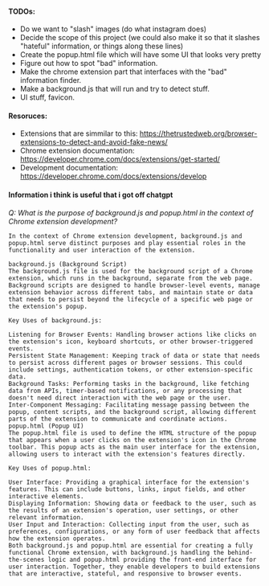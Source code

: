 #### TODOs:

- Do we want to "slash" images (do what instagram does)
- Decide the scope of this project (we could also make it so that it slashes "hateful" information, or things along these lines)
- Create the popup.html file which will have some UI that looks very pretty
- Figure out how to spot "bad" information.
- Make the chrome extension part that interfaces with the "bad" information finder.
- Make a background.js that will run and try to detect stuff.
- UI stuff, favicon.

#### Resoruces:

- Extensions that are simmilar to this: https://thetrustedweb.org/browser-extensions-to-detect-and-avoid-fake-news/
- Chrome extension documentation: https://developer.chrome.com/docs/extensions/get-started/
- Development documentation: https://developer.chrome.com/docs/extensions/develop

#### Information i think is useful that i got off chatgpt

_Q: What is the purpose of background.js and popup.html in the context of Chrome extension development?_

```
In the context of Chrome extension development, background.js and popup.html serve distinct purposes and play essential roles in the functionality and user interaction of the extension.

background.js (Background Script)
The background.js file is used for the background script of a Chrome extension, which runs in the background, separate from the web page. Background scripts are designed to handle browser-level events, manage extension behavior across different tabs, and maintain state or data that needs to persist beyond the lifecycle of a specific web page or the extension's popup.

Key Uses of background.js:

Listening for Browser Events: Handling browser actions like clicks on the extension's icon, keyboard shortcuts, or other browser-triggered events.
Persistent State Management: Keeping track of data or state that needs to persist across different pages or browser sessions. This could include settings, authentication tokens, or other extension-specific data.
Background Tasks: Performing tasks in the background, like fetching data from APIs, timer-based notifications, or any processing that doesn't need direct interaction with the web page or the user.
Inter-Component Messaging: Facilitating message passing between the popup, content scripts, and the background script, allowing different parts of the extension to communicate and coordinate actions.
popup.html (Popup UI)
The popup.html file is used to define the HTML structure of the popup that appears when a user clicks on the extension's icon in the Chrome toolbar. This popup acts as the main user interface for the extension, allowing users to interact with the extension's features directly.

Key Uses of popup.html:

User Interface: Providing a graphical interface for the extension's features. This can include buttons, links, input fields, and other interactive elements.
Displaying Information: Showing data or feedback to the user, such as the results of an extension's operation, user settings, or other relevant information.
User Input and Interaction: Collecting input from the user, such as preferences, configurations, or any form of user feedback that affects how the extension operates.
Both background.js and popup.html are essential for creating a fully functional Chrome extension, with background.js handling the behind-the-scenes logic and popup.html providing the front-end interface for user interaction. Together, they enable developers to build extensions that are interactive, stateful, and responsive to browser events.
```
